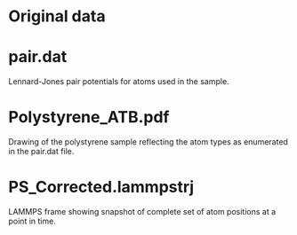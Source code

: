 # Original data

# pair.dat

Lennard-Jones pair potentials for atoms used in the sample.

# Polystyrene_ATB.pdf

Drawing of the polystyrene sample reflecting the atom types as enumerated in the pair.dat file. 

# PS_Corrected.lammpstrj

LAMMPS frame showing snapshot of complete set of atom positions at a point in time. 
